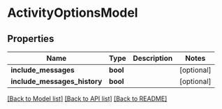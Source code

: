 # ActivityOptionsModel

## Properties
Name | Type | Description | Notes
------------ | ------------- | ------------- | -------------
**include_messages** | **bool** |  | [optional] 
**include_messages_history** | **bool** |  | [optional] 

[[Back to Model list]](../README.md#documentation-for-models) [[Back to API list]](../README.md#documentation-for-api-endpoints) [[Back to README]](../README.md)


